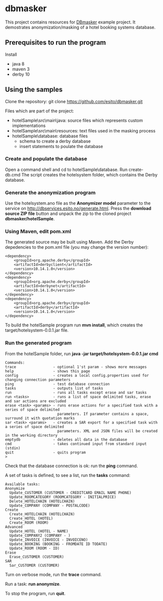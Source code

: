 # dbmasker

This project contains resources for [DBmasker](http://www.esito.no/dbmasker) example project. It demostrates anonymization/masking of a hotel booking systems database.

## Prerequisites to run the program ##

Install

- java 8
- maven 3
- derby 10

## Using the samples ##

Clone the repository: git clone https://github.com/esito/dbmasker.git

Files which are part of the project:

- hotelSample\src\main\java: source files which represents custom implementations
- hotelSample\src\main\resources: text files used in the masking process
- hotelSample\database: database files
	- schema to create a derby database
	- insert statements to poulate the database

### Create and populate the database ###

Open a command shell and cd to hotelSample\database.
Run create-db.cmd
The script creates the hotelsystem folder, which contains the Derby database.

### Generate the anonymization program ###

Use the hotelsystem.ano file as the **Anonymizer model** parameter to the service on http://dbservices.esito.no/generate.html. Press the **download source ZIP file** button and unpack the zip to the cloned project **dbmasker/hotelSample**.

### Using Maven, edit pom.xml ###
 
The generated source may be built using Maven. Add the Derby depedencies to the pom.xml file (you may change the version number):

    <dependency>
        <groupId>org.apache.derby</groupId>
        <artifactId>derbyclient</artifactId>
        <version>10.14.1.0</version>
    </dependency>
    <dependency>
        <groupId>org.apache.derby</groupId>
        <artifactId>derbynet</artifactId>
        <version>10.14.1.0</version>
    </dependency>
    <dependency>
        <groupId>org.apache.derby</groupId>
        <artifactId>derby</artifactId>
        <version>10.14.1.0</version>
    </dependency>

To build the hotelSample program run **mvn install**, which creates the target/hotelsystem-0.0.1.jar file.

### Run the generated program ###

From the hotelSample folder, run **java -jar target/hotelsystem-0.0.1.jar cmd**

	Commands:
	trace                 - optional 1'st param - shows more messages
	help                  - shows this page
	config                - creates a local config.properties used for changing connection parameters
	ping                  - test database connection
	tasks                 - outputs list of tasks
	run                   - runs all tasks except erase and sar tasks
	run <tasks>           - runs a list of space delimited tasks, erase and sar actions are excluded
	erase <task> <params> - runs erase actions for a specified task with a series of space delimited
	                        parameters. If parameter contains a space, surround it with quotation marks
	sar <task> <params>   - creates a SAR export for a specified task with a series of space delimited
	                        parameters. XML and JSON files will be created in the working directory
	emptydb               - deletes all data in the database
	cmd                   - takes continued input from standard input (stdin)
	quit                  - quits program
	>

Check that the database connection is ok: run the **ping** command.

A set of tasks is defined, to see a list, run the **tasks** command:

	Available tasks:
	Anonymize
	  Update_CUSTOMER (CUSTOMER - CREDITCARD EMAIL NAME PHONE)
	  Update_ROOMCATEGORY (ROOMCATEGORY - INITIALPRICE)
	  Delete_HOTELCHAIN (HOTELCHAIN)
	  Update_COMPANY (COMPANY - POSTALCODE)
	Create
	  Create_HOTELCHAIN (HOTELCHAIN)
	  Create_HOTEL (HOTEL)
	  Create_ROOM (ROOM)
	Advanced
	  Update_HOTEL (HOTEL - NAME)
	  Update_COMPANY2 (COMPANY - )
	  Update_INVOICE (INVOICE - INVOICENO)
	  Update_BOOKING (BOOKING - FROMDATE ID TODATE)
	  Update_ROOM (ROOM - ID)
	Erase
	  Erase_CUSTOMER (CUSTOMER)
	SAR
	  Sar_CUSTOMER (CUSTOMER)

Turn on verbose mode, run the **trace** command.

Run a task: **run anonymize**.

To stop the program, run **quit**.